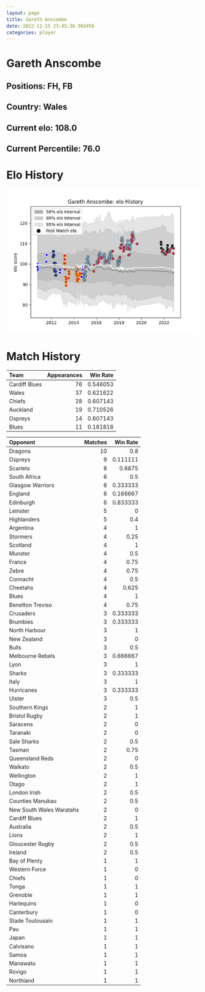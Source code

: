 ```yaml
---  
layout: page  
title: Gareth Anscombe  
date: 2022-11-15 23:45:36.992456  
categories: player  
---
```

# Gareth Anscombe

## Positions: FH, FB

## Country: Wales

## Current elo: 108.0

## Current Percentile: 76.0

# Elo History


![elo history](history_GarethAnscombe.png)
# Match History


| Team          |   Appearances |   Win Rate |
|:--------------|--------------:|-----------:|
| Cardiff Blues |            76 |   0.546053 |
| Wales         |            37 |   0.621622 |
| Chiefs        |            28 |   0.607143 |
| Auckland      |            19 |   0.710526 |
| Ospreys       |            14 |   0.607143 |
| Blues         |            11 |   0.181818 |

| Opponent                 |   Matches |   Win Rate |
|:-------------------------|----------:|-----------:|
| Dragons                  |        10 |   0.8      |
| Ospreys                  |         9 |   0.111111 |
| Scarlets                 |         8 |   0.6875   |
| South Africa             |         6 |   0.5      |
| Glasgow Warriors         |         6 |   0.333333 |
| England                  |         6 |   0.166667 |
| Edinburgh                |         6 |   0.833333 |
| Leinster                 |         5 |   0        |
| Highlanders              |         5 |   0.4      |
| Argentina                |         4 |   1        |
| Stormers                 |         4 |   0.25     |
| Scotland                 |         4 |   1        |
| Munster                  |         4 |   0.5      |
| France                   |         4 |   0.75     |
| Zebre                    |         4 |   0.75     |
| Connacht                 |         4 |   0.5      |
| Cheetahs                 |         4 |   0.625    |
| Blues                    |         4 |   1        |
| Benetton Treviso         |         4 |   0.75     |
| Crusaders                |         3 |   0.333333 |
| Brumbies                 |         3 |   0.333333 |
| North Harbour            |         3 |   1        |
| New Zealand              |         3 |   0        |
| Bulls                    |         3 |   0.5      |
| Melbourne Rebels         |         3 |   0.666667 |
| Lyon                     |         3 |   1        |
| Sharks                   |         3 |   0.333333 |
| Italy                    |         3 |   1        |
| Hurricanes               |         3 |   0.333333 |
| Ulster                   |         3 |   0.5      |
| Southern Kings           |         2 |   1        |
| Bristol Rugby            |         2 |   1        |
| Saracens                 |         2 |   0        |
| Taranaki                 |         2 |   0        |
| Sale Sharks              |         2 |   0.5      |
| Tasman                   |         2 |   0.75     |
| Queensland Reds          |         2 |   0        |
| Waikato                  |         2 |   0.5      |
| Wellington               |         2 |   1        |
| Otago                    |         2 |   1        |
| London Irish             |         2 |   0.5      |
| Counties Manukau         |         2 |   0.5      |
| New South Wales Waratahs |         2 |   0        |
| Cardiff Blues            |         2 |   1        |
| Australia                |         2 |   0.5      |
| Lions                    |         2 |   1        |
| Gloucester Rugby         |         2 |   0.5      |
| Ireland                  |         2 |   0.5      |
| Bay of Plenty            |         1 |   1        |
| Western Force            |         1 |   0        |
| Chiefs                   |         1 |   0        |
| Tonga                    |         1 |   1        |
| Grenoble                 |         1 |   1        |
| Harlequins               |         1 |   0        |
| Canterbury               |         1 |   0        |
| Stade Toulousain         |         1 |   1        |
| Pau                      |         1 |   1        |
| Japan                    |         1 |   1        |
| Calvisano                |         1 |   1        |
| Samoa                    |         1 |   1        |
| Manawatu                 |         1 |   1        |
| Rovigo                   |         1 |   1        |
| Northland                |         1 |   1        |